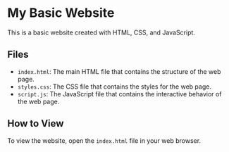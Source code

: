 # My Basic Website

This is a basic website created with HTML, CSS, and JavaScript.

## Files

- `index.html`: The main HTML file that contains the structure of the web page.
- `styles.css`: The CSS file that contains the styles for the web page.
- `script.js`: The JavaScript file that contains the interactive behavior of the web page.

## How to View

To view the website, open the `index.html` file in your web browser.
